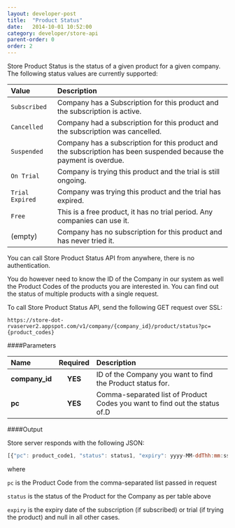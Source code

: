 ```yaml
---
layout: developer-post
title:  "Product Status"
date:   2014-10-01 10:52:00
category: developer/store-api
parent-order: 0
order: 2
---
```


Store Product Status is the status of a given product for a given company. The following status values are currently supported:

| Value       | Description |
|:------------|:------------|
| `Subscribed` | Company has a Subscription for this product and the subscription is active. |
| `Cancelled` | Company had a subscription for this product and the subscription was cancelled. |
| `Suspended` | Company has a subscription for this product and the subscription has been suspended because the payment is overdue. |
| `On Trial` | Company is trying this product and the trial is still ongoing. |
| `Trial Expired` | Company was trying this product and the trial has expired. |
| `Free` | This is a free product, it has no trial period. Any companies can use it. |
| (empty) | Company has no subscription for this product and has never tried it. |


You can call Store Product Status API from anywhere, there is no authentication.

You do however need to know the ID of the Company in our system as well the Product Codes of the products you are interested in.
You can find out the status of multiple products with a single request.

To call Store Product Status API, send the following GET request over SSL:

`https://store-dot-rvaserver2.appspot.com/v1/company/{company_id}/product/status?pc={product_codes}`

####Parameters

| Name    | Required | Description |
|:--------|:--------:|:------------|
| **company_id**  |  **YES** | ID of the Company you want to find the Product status for. |
| **pc**  |  **YES** | Comma-separated list of Product Codes you want to find out the status of.D |

####Output

Store server responds with the following JSON:

```javascript
[{"pc": product_code1, "status": status1, "expiry": yyyy-MM-ddThh:mm:ss.sssZ}, {"pc": product_code2, "status": status2, "expiry": yyyy-MM-ddThh:mm:ss.sssZ} … ]
```
where

`pc` is the Product Code from the comma-separated list passed in request

`status` is the status of the Product for the Company as per table above

`expiry` is the expiry date of the subscription (if subscribed) or trial (if trying the product) and null in all other cases.


